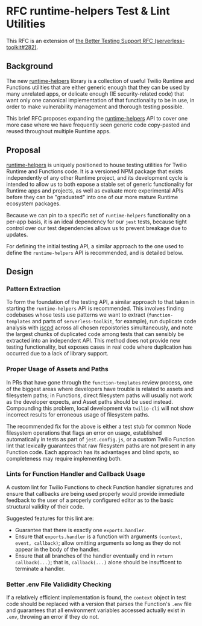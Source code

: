 # RFC runtime-helpers Test & Lint Utilities

This RFC is an extension of [the Better Testing Support RFC (serverless-toolkit#282)](https://github.com/twilio-labs/serverless-toolkit/pull/282).

## Background

The new [runtime-helpers] library is a collection of useful Twilio Runtime and Functions utilities that are either generic enough that they can be used by many unrelated apps, or delicate enough (IE security-related code) that want only one canonical implementation of that functionality to be in use, in order to make vulnerability management and thorough testing possible.

This brief RFC proposes expanding the [runtime-helpers] API to cover one more case where we have frequently seen generic code copy-pasted and reused throughout multiple Runtime apps.

## Proposal

[runtime-helpers] is uniquely positioned to house testing utilities for Twilio Runtime and Functions code. It is a versioned NPM package that exists independently of any other Runtime project, and its development cycle is intended to allow us to both expose a stable set of generic functionality for Runtime apps and projects, as well as evaluate more experimental APIs before they can be "graduated" into one of our more mature Runtime ecosystem packages.

Because we can pin to a specific set of `runtime-helpers` functionality on a per-app basis, it is an ideal dependency for our `jest` tests, because tight control over our test dependencies allows us to prevent breakage due to updates.

For defining the initial testing API, a similar approach to the one used to define the `runtime-helpers` API is recommended, and is detailed below.

## Design

### Pattern Extraction

To form the foundation of the testing API, a similar approach to that taken in starting the `runtime-helpers` API is recommended. This involves finding codebases whose tests use patterns we want to extract (`function-templates` and parts of `serverless-toolkit`, for example), run duplicate code analysis with [jscpd](https://github.com/kucherenko/jscpd) across all chosen repoistories simultaneously, and note the largest chunks of duplicated code among tests that can sensibly be extracted into an independent API. This method does not provide new testing functionality, but exposes cases in real code where duplication has occurred due to a lack of library support.

### Proper Usage of Assets and Paths

In PRs that have gone through the `function-templates` review process, one of the biggest areas where developers have trouble is related to assets and filesystem paths; in Functions, direct filesystem paths will usually not work as the developer expects, and Asset paths should be used instead. Compounding this problem, local development via `twilio-cli` will not show incorrect results for erroneous usage of filesystem paths.

The recommended fix for the above is either a test stub for common Node filesystem operations that flags an error on usage, established automatically in tests as part of `jest.config.js`, or a custom Twilio Function lint that lexically guarantees that raw filesystem paths are not present in any Function code. Each approach has its advantages and blind spots, so completeness may require implementing both.

### Lints for Function Handler and Callback Usage

A custom lint for Twilio Functions to check Function handler signatures and ensure that callbacks are being used properly would provide immediate feedback to the user of a properly configured editor as to the basic structural validity of their code.

Suggested features for this lint are:

- Guarantee that there is exactly one `exports.handler`.
- Ensure that `exports.handler` is a function with arguments `(context, event, callback)`; allow omitting arguments so long as they do not appear in the body of the handler.
- Ensure that all branches of the handler eventually end in `return callback(...)`; that is, `callback(...)` alone should be insufficent to terminate a handler.

### Better .env File Valididity Checking

If a relatively efficient implementation is found, the `context` object in test code should be replaced with a version that parses the Function's `.env` file and guarantees that all environment variables accessed actually exist in `.env`, throwing an error if they do not.

[runtime-helpers]: https://github.com/twilio-labs/runtime-helpers
